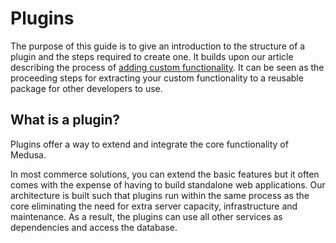 # Plugins

The purpose of this guide is to give an introduction to the structure of a plugin and the steps required to create one. It builds upon our article describing the process of [adding custom functionality](https://docs.medusa-commerce.com/tutorial/adding-custom-functionality). It can be seen as the proceeding steps for extracting your custom functionality to a reusable package for other developers to use.

## What is a plugin?

Plugins offer a way to extend and integrate the core functionality of Medusa.

In most commerce solutions, you can extend the basic features but it often comes with the expense of having to build standalone web applications. Our architecture is built such that plugins run within the same process as the core eliminating the need for extra server capacity, infrastructure and maintenance. As a result, the plugins can use all other services as dependencies and access the database.
